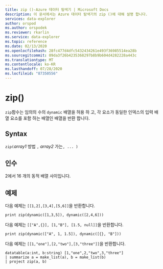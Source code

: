 ```yaml
---
title: zip ()-Azure 데이터 탐색기 | Microsoft Docs
description: 이 문서에서는 Azure 데이터 탐색기의 zip ()에 대해 설명 합니다.
services: data-explorer
author: orspod
ms.author: orspodek
ms.reviewer: rkarlin
ms.service: data-explorer
ms.topic: reference
ms.date: 02/13/2020
ms.openlocfilehash: 28fc477d4dfc5432434261e493f36985514ea28b
ms.sourcegitcommit: 09da3f26b4235368297b8b9b604d4282228a443c
ms.translationtype: MT
ms.contentlocale: ko-KR
ms.lasthandoff: 07/28/2020
ms.locfileid: "87350556"
---
```

# <a name="zip"></a>zip()

`zip`함수는 임의의 수의 `dynamic` 배열을 허용 하 고, 각 요소가 동일한 인덱스의 입력 배열 요소를 포함 하는 배열인 배열을 반환 합니다.

## <a name="syntax"></a>Syntax

`zip(`*array1* 방법 `,` *array2* 가는`, ... )`

## <a name="arguments"></a>인수

2에서 16 개의 동적 배열 사이입니다.

## <a name="examples"></a>예제

다음 예제는 `[[1,2],[3,4],[5,6]]`을 반환합니다.

```kusto
print zip(dynamic([1,3,5]), dynamic([2,4,6]))
```

다음 예제는 `[["A",{}], [1,"B"], [1.5, null]]`을 반환합니다.

```kusto
print zip(dynamic(["A", 1, 1.5]), dynamic([{}, "B"]))
```

다음 예제는 `[[1,"one"],[2,"two"],[3,"three"]]`을 반환합니다.

```kusto
datatable(a:int, b:string) [1,"one",2,"two",3,"three"]
| summarize a = make_list(a), b = make_list(b)
| project zip(a, b)
```